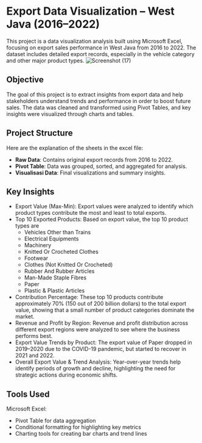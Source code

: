 # Export Data Visualization – West Java (2016–2022)
This project is a data visualization analysis built using Microsoft Excel, focusing on export sales performance in West Java from 2016 to 2022. The dataset includes detailed export records, especially in the vehicle category and other major product types.
![Screenshot (17)](https://github.com/user-attachments/assets/4f763afa-3131-4b06-acdc-5bad5f1d1e0f)

## Objective
The goal of this project is to extract insights from export data and help stakeholders understand trends and performance in order to boost future sales. The data was cleaned and transformed using Pivot Tables, and key insights were visualized through charts and tables.

## Project Structure
Here are the explanation of the sheets in the excel file:
+ **Raw Data**: Contains original export records from 2016 to 2022.
+ **Pivot Table**: Data was grouped, sorted, and aggregated for analysis.
+ **Visualisasi Data**: Final visualizations and summary insights.

## Key Insights
+ Export Value (Max-Min): Export values were analyzed to identify which product types contribute the most and least to total exports.
+ Top 10 Exported Products: Based on export value, the top 10 product types are
  - Vehicles Other than Trains
  - Electrical Equipments
  - Machinery
  - Knitted Or Crocheted Clothes
  - Footwear
  - Clothes (Not Knitted Or Crocheted)
  - Rubber And Rubber Articles
  - Man-Made Staple Fibres
  - Paper
  - Plastic & Plastic Articles
+ Contribution Percentage: These top 10 products contribute approximately 70% (150 out of 200 billion dollars) to the total export value, showing that a small number of product categories dominate the market.
+ Revenue and Profit by Region: Revenue and profit distribution across different export regions were analyzed to see where the business performs best.
+ Export Value Trends by Product: The export value of Paper dropped in 2019–2020 due to the COVID-19 pandemic, but started to recover in 2021 and 2022.
+ Overall Export Value & Trend Analysis: Year-over-year trends help identify periods of growth and decline, highlighting the need for strategic actions during economic shifts.

## Tools Used
Microsoft Excel:
+ Pivot Table for data aggregation
+ Conditional formatting for highlighting key metrics
+ Charting tools for creating bar charts and trend lines
